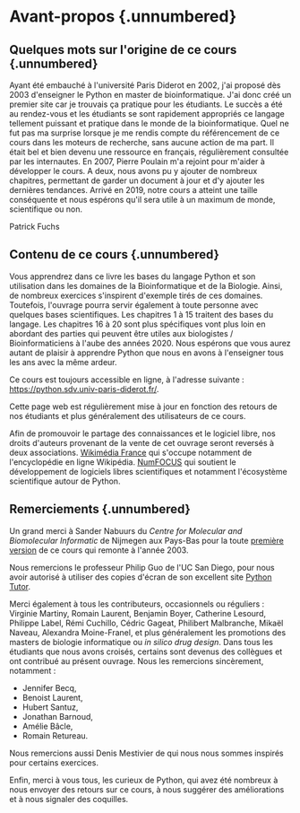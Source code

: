 # Avant-propos {.unnumbered}


## Quelques mots sur l'origine de ce cours {.unnumbered}

Ayant été embauché à l'université Paris Diderot en 2002, j'ai proposé dès 2003 d'enseigner le Python en master de bioinformatique. J'ai donc créé un premier site car je trouvais ça pratique pour les étudiants. Le succès a été au rendez-vous et les étudiants se sont rapidement appropriés ce langage tellement puissant et pratique dans le monde de la bioinformatique. Quel ne fut pas ma surprise lorsque je me rendis compte du référencement de ce cours dans les moteurs de recherche, sans aucune action de ma part. Il était bel et bien devenu une ressource en français, régulièrement consultée par les internautes. En 2007, Pierre Poulain m'a rejoint pour m'aider à développer le cours. A deux, nous avons pu y ajouter de nombreux chapitres, permettant de garder un document à jour et d'y ajouter les dernières tendances. Arrivé en 2019, notre cours a atteint une taille conséquente et nous espérons qu'il sera utile à un maximum de monde, scientifique ou non. 

Patrick Fuchs

## Contenu de ce cours {.unnumbered}

Vous apprendrez dans ce livre les bases du langage Python et son utilisation dans les domaines de la Bioinformatique et de la Biologie. Ainsi, de nombreux exercices s'inspirent d'exemple tirés de ces domaines. Toutefois, l'ouvrage pourra servir également à toute personne avec quelques bases scientifiques. Les chapitres 1 à 15 traitent des bases du langage. Les chapitres 16 à 20 sont plus spécifiques vont plus loin en abordant des parties qui peuvent être utiles aux biologistes / Bioinformaticiens à l'aube des années 2020. Nous espérons que vous aurez autant de plaisir à apprendre Python que nous en avons à l'enseigner tous les ans avec la même ardeur.

Ce cours est toujours accessible en ligne, à l'adresse suivante :
<https://python.sdv.univ-paris-diderot.fr/>.

Cette page web est régulièrement mise à jour en fonction des retours de nos étudiants et plus généralement des utilisateurs de ce cours.

Afin de promouvoir le partage des connaissances et le logiciel libre, nos droits d'auteurs provenant de la vente de cet ouvrage seront reversés à deux associations. [Wikimédia France](https://www.wikimedia.fr/) qui s'occupe notamment de l'encyclopédie en ligne Wikipédia. [NumFOCUS](https://numfocus.org/) qui soutient le développement de logiciels libres scientifiques et notamment l'écosystème scientifique autour de Python.

## Remerciements {.unnumbered}

Un grand merci à Sander Nabuurs du *Centre for Molecular and Biomolecular Informatic* de Nijmegen aux Pays-Bas pour la toute [première version](http://www.cmbi.ru.nl/pythoncourse/spy/index.spy?site=python&action=Home) de ce cours qui remonte à l'année 2003.

Nous remercions le professeur Philip Guo de l'UC San Diego, pour nous avoir autorisé à utiliser des copies d'écran de son excellent site [Python Tutor](http://pythontutor.com/).

Merci également à tous les contributeurs, occasionnels ou réguliers :
Virginie Martiny, Romain Laurent, Benjamin Boyer, Catherine Lesourd, Philippe Label, Rémi Cuchillo, Cédric Gageat, Philibert Malbranche, Mikaël Naveau, Alexandra Moine-Franel, et plus généralement les promotions des masters de biologie informatique ou *in silico drug design*. Dans tous les étudiants que nous avons croisés, certains sont devenus des collègues et ont contribué au présent ouvrage. Nous les remercions sincèrement, notamment :

- Jennifer Becq,
- Benoist Laurent,
- Hubert Santuz,
- Jonathan Barnoud,
- Amélie Bâcle,
- Romain Retureau.

Nous remercions aussi Denis Mestivier de qui nous nous sommes inspirés pour certains exercices.

Enfin, merci à vous tous, les curieux de Python, qui avez été nombreux à nous envoyer des retours sur ce cours, à nous suggérer des améliorations et à nous signaler des coquilles.
